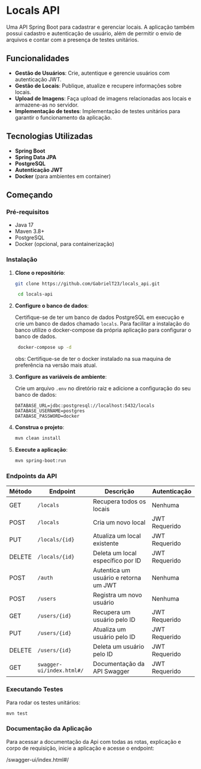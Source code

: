 # Locals API

Uma API Spring Boot para cadastrar e gerenciar locais. A aplicação também possui cadastro e autenticação de 
usuário, além de permitir o envio de arquivos e contar com a presença de testes unitários.

## Funcionalidades

- **Gestão de Usuários**: Crie, autentique e gerencie usuários com autenticação JWT.
- **Gestão de Locais**: Publique, atualize e recupere informações sobre locais.
- **Upload de Imagens**: Faça upload de imagens relacionadas aos locais e armazene-as no servidor.
- **Implementação de testes**: Implementação de testes unitários para garantir o funcionamento da aplicação.
## Tecnologias Utilizadas

- **Spring Boot**
- **Spring Data JPA**
- **PostgreSQL**
- **Autenticação JWT**
- **Docker** (para ambientes em container)

## Começando

### Pré-requisitos

- Java 17
- Maven 3.8+
- PostgreSQL
- Docker (opcional, para containerização)

### Instalação

1. **Clone o repositório**:

    ```bash
    git clone https://github.com/GabrielT23/locals_api.git
    ```

   ```bash
    cd locals-api
    ```
2. **Configure o banco de dados**:
   
   Certifique-se de ter um banco de dados PostgreSQL em execução e crie um banco de dados chamado `locals`.
   Para facilitar a instalação do banco utilize o docker-compose da própria aplicação para configurar o banco de dados.
   ```bash
    docker-compose up -d
    ```
   obs: Certifique-se de ter o docker instalado na sua maquina de preferência na versão mais atual.
4. **Configure as variáveis de ambiente**:

   Crie um arquivo `.env` no diretório raiz e adicione a configuração do seu banco de dados:

    ```env
    DATABASE_URL=jdbc:postgresql://localhost:5432/locals
    DATABASE_USERNAME=postgres
    DATABASE_PASSWORD=docker
    ```

5. **Construa o projeto**:

    ```bash
    mvn clean install
    ```

6. **Execute a aplicação**:

    ```bash
    mvn spring-boot:run
    ```

### Endpoints da API

| Método | Endpoint                   | Descrição                                         | Autenticação   |
|--------|----------------------      |---------------------------------------------------|--------------- |
| GET    | `/locals`                  | Recupera todos os locais                          | Nenhuma        |
| POST   | `/locals`                  | Cria um novo local                                | JWT Requerido  |
| PUT    | `/locals/{id}`             | Atualiza um local existente                       | JWT Requerido  |
| DELETE | `/locals/{id}`             | Deleta um local específico por ID                 | JWT Requerido  |
| POST   | `/auth`                    | Autentica um usuário e retorna um JWT             | Nenhuma        |
| POST   | `/users`                   | Registra um novo usuário                          | Nenhuma        |
| GET    | `/users/{id}`              | Recupera um usuário pelo ID                       | JWT Requerido  |
| PUT    | `/users/{id}`              | Atualiza um usuário pelo ID                       | JWT Requerido  |
| DELETE | `/users/{id}`              | Deleta um usuário pelo ID                         | JWT Requerido  |
| GET    | `swagger-ui/index.html#/`  | Documentação da API Swagger                       | JWT Requerido  |

### Executando Testes

Para rodar os testes unitários:

```bash
mvn test
```

### Documentação da Aplicação
Para acessar a documentação da Api com todas as rotas, explicação e corpo de requisição, inicie a aplicação
e acesse o endpoint:

/swagger-ui/index.html#/
